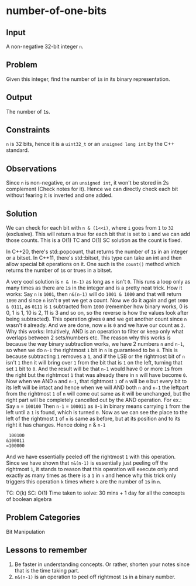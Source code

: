 # number-of-one-bits 
## Input 
A non-negative 32-bit integer `n`.
## Problem 
Given this integer, find the number of `1`s in its binary representation.
## Output 
The number of `1`s.
## Constraints 
`n` is 32 bits, hence it is a `uint32_t` or an `unsigned long int` by the C++ standard.
## Observations 
Since `n` is non-negative, or an `unsigned int`, it won't be stored in 2s complement (Check notes for it). Hence we can directly check each bit without fearing it is inverted and one added.
## Solution 
We can check for each bit with `n & (1<<i)`, where `i` goes from `1` to `32` (exclusive). This will return a true for each bit that is set to `1` and we can add those counts. This is a O(1) TC and O(1) SC solution as the count is fixed.

In C++20, there's std::popcount, that returns the number of `1`s in an integer or a bitset.
In C++11, there's std::bitset, this type can take an int and then allow special bit operations on it. One such is the `count()` method which returns the number of `1`s or trues in a bitset.

A very cool solution is `n & (n-1)` as long as `n` isn't `0`. This runs a loop only as many times as there are `1`s in the integer and is a pretty neat trick.
How it works: Say `n` is `1001`, then `n&(n-1)` will do `1001 & 1000` and that will return `1000` and since `n` isn't `0` yet we get a count. Now we do it again and get `1000 & 0111`, as `0111` is `1` subtracted from `1000` (remember how binary works, 0 is 0, 1 is 1, 10 is 2, 11 is 3 and so on, so the reverse is how the values look after being subtracted). This operation gives `0` and we get another count since `n` wasn't `0` already. And we are done, now `n` is `0` and we have our count as `2`.
Why this works: Intuitively, AND is an operation to filter or keep only what overlaps between 2 sets/numbers etc. The reason why this works is because the way binary subtraction works, we have 2 numbers `n` and `n-1`, so when we do `n-1` the rightmost `1` bit in `n` is guaranteed to be `0`. This is because subtracting `1` removes a `1`, and if the LSB or the rightmost bit of `n` isn't `1` then it will bring over `1` from the bit that is `1` on the left, turning that set `1` bit to `0`. And the result will be that `n-1` would have 0 or more `1`s from the right but the rightmost `1` that was already there in `n` will have become `0`. Now when we AND `n` and `n-1`, that rightmost `1` of `n` will be `0` but every bit to its left will be intact and hence when we will AND both `n` and `n-1` the leftpart from the rightmost `1` of `n` will come out same as it will be unchanged, but the right part will be completely cancelled out by the AND operation.
For ex.:
Say `n` = `100100`
Then `n-1` = `100011` as `0`-`1` in binary means carrying `1` from the left until a `1` is found, which is turned `0`. 
Now as we can see the place to the left of the rightmost `1` of `n` is same as before, but at its position and to its right it has changes.
Hence doing `n` & `n-1`
```
 100100
&100011
=100000
```
And we have essentially peeled off the rightmost `1` with this operation.
Since we have shown that `n&(n-1)` is essentially just peeling off the rightmost `1`, it stands to reason that this operation will execute only and exactly as many times as there is a `1` in `n` and hence why this trick only triggers this operation `k` times where `k` are the number of `1`s in `n`.

TC: O(k) SC: O(1) Time taken to solve: 30 mins + 1 day for all the concepts of boolean algebra
## Problem Categories 
Bit Manipulation
## Lessons to remember 
1. Be faster in understanding concepts. Or rather, shorten your notes since that is the time taking part.
2. `n&(n-1)` is an operation to peel off rightmost `1`s in a binary number.
